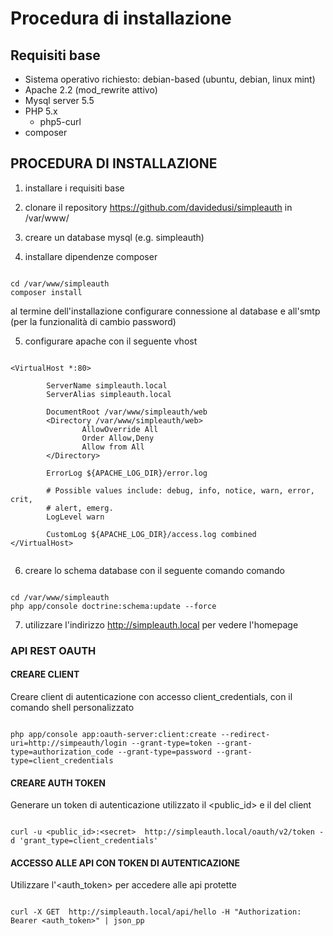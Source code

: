 # Procedura di installazione

## Requisiti base
- Sistema operativo richiesto: debian-based (ubuntu, debian, linux mint)
- Apache 2.2 (mod_rewrite attivo)
- Mysql server 5.5
- PHP 5.x
    - php5-curl
- composer

## PROCEDURA DI INSTALLAZIONE

1) installare i requisiti base

2) clonare il repository https://github.com/davidedusi/simpleauth in /var/www/

3) creare un database mysql (e.g. simpleauth)

4) installare dipendenze composer

```

cd /var/www/simpleauth
composer install

```

al termine dell'installazione configurare connessione al database e all'smtp (per la funzionalità di cambio password)

5) configurare apache con il seguente vhost

```                                                                                                  

<VirtualHost *:80>

        ServerName simpleauth.local
        ServerAlias simpleauth.local

        DocumentRoot /var/www/simpleauth/web
        <Directory /var/www/simpleauth/web>
                AllowOverride All
                Order Allow,Deny
                Allow from All
        </Directory>

        ErrorLog ${APACHE_LOG_DIR}/error.log

        # Possible values include: debug, info, notice, warn, error, crit,
        # alert, emerg.
        LogLevel warn

        CustomLog ${APACHE_LOG_DIR}/access.log combined
</VirtualHost>


```

6) creare lo schema database con il seguente comando comando

```

cd /var/www/simpleauth
php app/console doctrine:schema:update --force

```

7) utilizzare l'indirizzo http://simpleauth.local per vedere l'homepage

### API REST OAUTH

#### CREARE CLIENT 

Creare client di autenticazione con accesso client_credentials, con il comando shell personalizzato

```

php app/console app:oauth-server:client:create --redirect-uri=http://simpeauth/login --grant-type=token --grant-type=authorization_code --grant-type=password --grant-type=client_credentials

```

#### CREARE AUTH TOKEN

Generare un token di autenticazione utilizzato il <public_id> e il <secret> del client

```

curl -u <public_id>:<secret>  http://simpleauth.local/oauth/v2/token -d 'grant_type=client_credentials'

```

#### ACCESSO ALLE API CON TOKEN DI AUTENTICAZIONE

Utilizzare l'<auth_token> per accedere alle api protette

```

curl -X GET  http://simpleauth.local/api/hello -H "Authorization: Bearer <auth_token>" | json_pp

```
